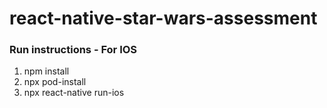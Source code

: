 # react-native-star-wars-assessment

### Run instructions - For IOS
1. npm install
2. npx pod-install
3. npx react-native run-ios
